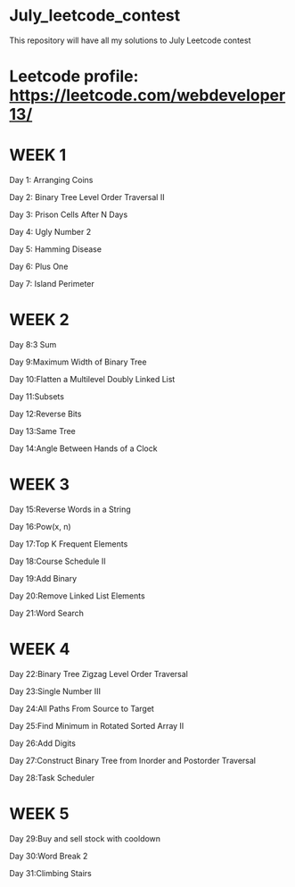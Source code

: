 # July_leetcode_contest
This repository will have all my solutions to July Leetcode contest

# Leetcode profile: https://leetcode.com/webdeveloper13/


# WEEK 1

Day 1: Arranging Coins

Day 2: Binary Tree Level Order Traversal II

Day 3: Prison Cells After N Days

Day 4: Ugly Number 2

Day 5: Hamming Disease

Day 6: Plus One

Day 7: Island Perimeter

# WEEK 2

Day 8:3 Sum

Day 9:Maximum Width of Binary Tree

Day 10:Flatten a Multilevel Doubly Linked List

Day 11:Subsets

Day 12:Reverse Bits

Day 13:Same Tree

Day 14:Angle Between Hands of a Clock

# WEEK 3

Day 15:Reverse Words in a String

Day 16:Pow(x, n)

Day 17:Top K Frequent Elements

Day 18:Course Schedule II

Day 19:Add Binary

Day 20:Remove Linked List Elements

Day 21:Word Search

# WEEK 4

Day 22:Binary Tree Zigzag Level Order Traversal

Day 23:Single Number III

Day 24:All Paths From Source to Target

Day 25:Find Minimum in Rotated Sorted Array II

Day 26:Add Digits

Day 27:Construct Binary Tree from Inorder and Postorder Traversal

Day 28:Task Scheduler

# WEEK 5

Day 29:Buy and sell stock with cooldown

Day 30:Word Break 2

Day 31:Climbing Stairs





